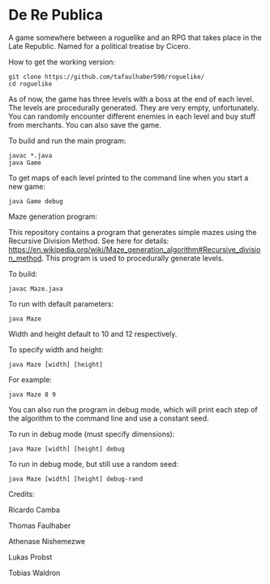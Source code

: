 # De Re Publica
A game somewhere between a roguelike and an RPG that takes place in the Late Republic. Named for a political treatise by Cicero.

How to get the working version:

```
git clone https://github.com/tafaulhaber590/roguelike/
cd roguelike
```

As of now, the game has three levels with a boss at the end of each level. The levels are procedurally generated. They are very empty, unfortunately. You can randomly encounter different enemies in each level and buy stuff from merchants. You can also save the game.

To build and run the main program:

```
javac *.java
java Game
```

To get maps of each level printed to the command line when you start a new game:

```
java Game debug
```


Maze generation program:

This repository contains a program that generates simple mazes using the Recursive Division Method. See here for details: https://en.wikipedia.org/wiki/Maze_generation_algorithm#Recursive_division_method. This program is used to procedurally generate levels.

To build:

```
javac Maze.java
```

To run with default parameters:

```
java Maze
```

Width and height default to 10 and 12 respectively.

To specify width and height:

```
java Maze [width] [height]
```

For example:

```
java Maze 8 9
```

You can also run the program in debug mode, which will print each step of the algorithm to the command line and use a constant seed.

To run in debug mode (must specify dimensions):

```
java Maze [width] [height] debug
```

To run in debug mode, but still use a random seed:

```
java Maze [width] [height] debug-rand
```

Credits:

Ricardo Camba

Thomas Faulhaber

Athenase Nishemezwe

Lukas Probst

Tobias Waldron
